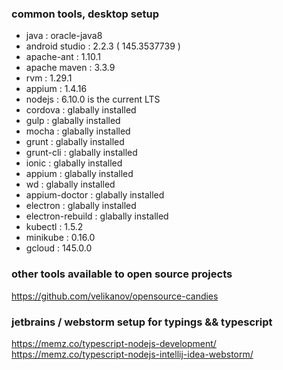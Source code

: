 

### common tools, desktop setup

- java              : oracle-java8
- android studio    : 2.2.3 ( 145.3537739 )
- apache-ant        : 1.10.1
- apache maven      : 3.3.9
- rvm               : 1.29.1
- appium            : 1.4.16
- nodejs            : 6.10.0 is the current LTS
- cordova           : glabally installed
- gulp              : glabally installed
- mocha             : glabally installed
- grunt             : glabally installed
- grunt-cli         : glabally installed
- ionic             : glabally installed
- appium            : glabally installed
- wd                : glabally installed
- appium-doctor     : glabally installed
- electron          : glabally installed
- electron-rebuild  : glabally installed
- kubectl           : 1.5.2     
- minikube          : 0.16.0        
- gcloud            : 145.0.0

### other tools available to open source projects
https://github.com/velikanov/opensource-candies

### jetbrains / webstorm setup for typings && typescript
https://memz.co/typescript-nodejs-development/
https://memz.co/typescript-nodejs-intellij-idea-webstorm/